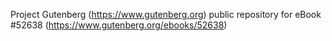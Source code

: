 Project Gutenberg (https://www.gutenberg.org) public repository for
eBook #52638 (https://www.gutenberg.org/ebooks/52638)
